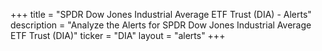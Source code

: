 +++
title = "SPDR Dow Jones Industrial Average ETF Trust (DIA) - Alerts"
description = "Analyze the Alerts for SPDR Dow Jones Industrial Average ETF Trust (DIA)"
ticker = "DIA"
layout = "alerts"
+++

